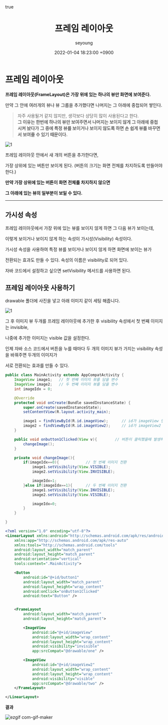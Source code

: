 ﻿---
title: "프레임 레이아웃"
author: seyoung
date: '2022-01-04 18:23:00 +0900'
categories: Android Layout_And_View
tags: [android,layout,framelayout]
math: true
mermaid: true
---

# 프레임 레이아웃

**프레임 레이아웃(FrameLayout)은 가장 위에 있는 하나의 뷰만 화면에 보여준다.**

만약 그 안에 여러개의 뷰나 뷰 그룹을 추가했다면 나머지는 그 아래에 중첩되어 쌓인다. 

> 자주 사용될거 같지 않지만, 생각보다 상당히 많이 사용된다고 한다.<br>
> **그 이유는 한번에 하나의 뷰만 보여주면서 나머지는 보이지 않게 그 아래에 중첩 시켜 놨다가**
> **그 중에 특정 뷰를 보이거나 보이지 않도록 하면 손 쉽게 뷰를 바꾸면서 보여줄 수 있기 때문이다.**



![1](https://user-images.githubusercontent.com/54762273/148035712-1f206291-dd36-4162-95ee-8647fbbb8d49.png)

프레임 레이아웃 안에서 새 개의 버튼을 추가한다면, 

가장 상위에 있는 버튼만 보이게 된다. (버튼의 크기는 화면 전체를 차지하도록 만들어야 한다.)

**만약 가장 상위에 있는 버튼이 화면 전체를 차지하지 않으면** 

**그 아래에 있는 뷰의 일부분이 보일 수 있다.**

---

## 가시성 속성

프레임 레이아웃에서 가장 위에 있는 뷰를 보이지 않게 하면 그 다음 뷰가 보이는데,

이렇게 보이거나 보이지 않게 하는 속성이 가시성(Visibility) 속성이다. 

가시성 속성을 사용하여 특정 뷰를 보이거나 보이지 않게 하면 화면에 보이는 뷰가 

전환되는 효과도 만들 수 있다. 속성의 이름은 visibility로 되어 있다. 

자바 코드에서 설정하고 싶으면 setVisibility 메서드를 사용하면 된다. 


## 프레임 레이아웃 사용하기 

drawable 폴더에 사진을 넣고 아래 이미지 같이 세팅 해줍니다.

![1](https://user-images.githubusercontent.com/54762273/148080369-a297ae4b-b4f5-4c44-b20b-87e8c1dca6f2.jpg)


그 후 이미지 뷰 두개를 프레임 레이아웃에 추가한 후 visibility 속성에서 첫 번째 이미지는 invisible,

나중에 추가한 이미지는 visible 값을 설정한다. 

인제 자바 소스 코드에서 버튼을 누를 때마다 두 개의 이미지 뷰가 가지는 visibility 속성을 바꿔주면 두개의 이미지가 

서로 전환되는 효과를 만들 수 있다.

```java
public class MainActivity extends AppCompatActivity {
    ImageView image1;   // 첫 번째 이미지 뷰를 담을 변수
    ImageView image2;   // 두 번째 이미지 뷰를 담을 변수
    int imageIdx = 0;

    @Override
    protected void onCreate(Bundle savedInstanceState) {
        super.onCreate(savedInstanceState);
        setContentView(R.layout.activity_main);

        image1 = findViewById(R.id.imageView);      // id가 imageView 인 것을 찾아 image1에 넘겨줌
        image2 = findViewById(R.id.imageView2);     // id가 imageView2 인 것을 찾아 image1에 넘겨줌
    }

    public void onbutton1Clicked(View v){        // 버튼이 클릭했을때 발생하는 이벤트 
        changeImage();
    }

    private void changeImage(){
        if(imageIdx==0){            // 첫 번째 이미지 전환
            image1.setVisibility(View.VISIBLE);
            image2.setVisibility(View.INVISIBLE);

            imageIdx=1;
        }else if(imageIdx==1){      // 두 번째 이미지 전환
            image1.setVisibility(View.INVISIBLE);
            image2.setVisibility(View.VISIBLE);

            imageIdx=0;
        }
    }

}
```

```xml
<?xml version="1.0" encoding="utf-8"?>
<LinearLayout xmlns:android="http://schemas.android.com/apk/res/android"
    xmlns:app="http://schemas.android.com/apk/res-auto"
    xmlns:tools="http://schemas.android.com/tools"
    android:layout_width="match_parent"
    android:layout_height="match_parent"
    android:orientation="vertical"
    tools:context=".MainActivity">

    <Button
        android:id="@+id/button1"
        android:layout_width="match_parent"
        android:layout_height="wrap_content"
        android:onClick="onButton1Clicked"
        android:text="Button" />


    <FrameLayout
        android:layout_width="match_parent"
        android:layout_height="match_parent">

        <ImageView
            android:id="@+id/imageView"
            android:layout_width="wrap_content"
            android:layout_height="wrap_content"
            android:visibility="invisible"
            app:srcCompat="@drawable/one" />

        <ImageView
            android:id="@+id/imageView2"
            android:layout_width="wrap_content"
            android:layout_height="wrap_content"
            android:visibility="visible"
            app:srcCompat="@drawable/two" />
    </FrameLayout>

</LinearLayout>

```


**결과** 

![ezgif com-gif-maker](https://user-images.githubusercontent.com/54762273/148086485-91319666-17d9-4d68-a8fa-05ea81bae343.gif)
